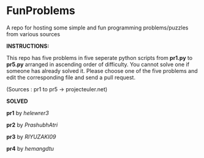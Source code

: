 # FunProblems  

A repo for hosting some simple and fun programming problems/puzzles from various sources  

__INSTRUCTIONS:__  

This repo has five problems in five seperate python scripts from __pr1.py__ to __pr5.py__ arranged in ascending order of difficulty. You cannot solve one if someone has already solved it.
Please choose one of the five problems and edit the corresponding file and send a pull request.  

(Sources : pr1 to pr5 -> projecteuler.net)

__SOLVED__

__pr1__ by _helewrer3_

__pr2__ by _PrashubhAtri_

__pr3__ by _RIYUZAKI09_

__pr4__ by _hemangdtu_
